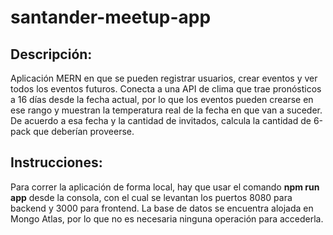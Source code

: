 # santander-meetup-app

## Descripción:

Aplicación MERN en que se pueden registrar usuarios, crear eventos y ver todos los eventos futuros. Conecta a una API de clima que trae pronósticos a 16 días desde la fecha actual, por lo que los eventos pueden crearse en ese rango y muestran la temperatura real de la fecha en que van a suceder. De acuerdo a esa fecha y la cantidad de invitados, calcula la cantidad de 6-pack que deberían proveerse.

## Instrucciones:

Para correr la aplicación de forma local, hay que usar el comando **npm run app** desde la consola, con el cual se levantan los puertos 8080 para backend y 3000 para frontend. La base de datos se encuentra alojada en Mongo Atlas, por lo que no es necesaria ninguna operación para accederla.


